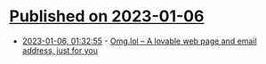# [Published on 2023-01-06](index.md)

* [2023-01-06, 01:32:55](https://news.ycombinator.com/item?id=34269772) - [Omg.lol – A lovable web page and email address, just for you](https://home.omg.lol)
